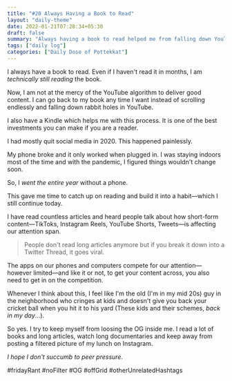 ```yaml
---
title: "#20 Always Having a Book to Read"
layout: "daily-theme"
date: 2022-01-21T07:28:34+05:30
draft: false
summary: "Always having a book to read helped me from falling down YouTube rabbit holes."
tags: ["daily log"]
categories: ["Daily Dose of Pottekkat"]
---
```


I always have a book to read. Even if I haven't read it in months, I am _technically still reading_ the book.

Now, I am not at the mercy of the YouTube algorithm to deliver good content. I can go back to my book any time I want instead of scrolling endlessly and falling down rabbit holes in YouTube.

I also have a Kindle which helps me with this process. It is one of the best investments you can make if you are a reader.

I had mostly quit social media in 2020. This happened painlessly.

My phone broke and it only worked when plugged in. I was staying indoors most of the time and with the pandemic, I figured things wouldn't change soon.

So, I _went the entire year_ without a phone.

This gave me time to catch up on reading and build it into a habit—which I still continue today.

I have read countless articles and heard people talk about how short-form content—TikToks, Instagram Reels, YouTube Shorts, Tweets—is affecting our attention span.

> People don't read long articles anymore but if you break it down into a Twitter Thread, it goes viral.

The apps on our phones and computers compete for our attention—however limited—and like it or not, to get your content across, you also need to get in on the competition.

Whenever I think about this, I feel like I'm the old (I'm in my mid 20s) guy in the neighborhood who cringes at kids and doesn't give you back your cricket ball when you hit it to his yard (These kids and their schemes, _back in my day_...).

So yes. I try to keep myself from loosing the OG inside me. I read a lot of books and long articles, watch long documentaries and keep away from posting a filtered picture of my lunch on Instagram.

_I hope I don't succumb to peer pressure._

#fridayRant #noFilter #OG #offGrid #otherUnrelatedHashtags
